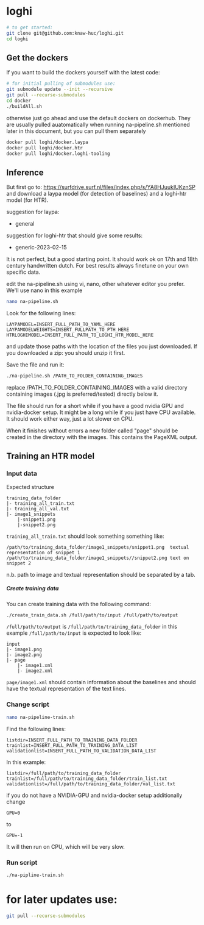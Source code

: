 # loghi


```bash
# to get started:
git clone git@github.com:knaw-huc/loghi.git
cd loghi
```

## Get the dockers
If you want to build the dockers yourself with the latest code:
```bash
# for initial pulling of submodules use:
git submodule update --init --recursive
git pull --recurse-submodules
cd docker
./buildAll.sh
```

otherwise just go ahead and use the default dockers on dockerhub.
They are usually pulled auatomatically when running na-pipeline.sh mentioned later in this document, but you can pull them separately

```bash
docker pull loghi/docker.laypa
docker pull loghi/docker.htr
docker pull loghi/docker.loghi-tooling
```
## Inference

But first go to:
https://surfdrive.surf.nl/files/index.php/s/YA8HJuukIUKznSP
and download a laypa model (for detection of baselines) and a loghi-htr model (for HTR).

suggestion for laypa:
- general

suggestion for loghi-htr that should give some results:
- generic-2023-02-15

It is not perfect, but a good starting point. It should work ok on 17th and 18th century handwritten dutch. For best results always finetune on your own specific data.

edit the na-pipeline.sh using vi, nano, other whatever editor you prefer. We'll use nano in this example

```bash
nano na-pipeline.sh
```
Look for the following lines:
```
LAYPAMODEL=INSERT_FULL_PATH_TO_YAML_HERE
LAYPAMODELWEIGHTS=INSERT_FULLPATH_TO_PTH_HERE
HTRLOGHIMODEL=INSERT_FULL_PATH_TO_LOGHI_HTR_MODEL_HERE
```
and update those paths with the location of the files you just downloaded. If you downloaded a zip: you should unzip it first.

Save the file and run it:
```bash
./na-pipeline.sh /PATH_TO_FOLDER_CONTAINING_IMAGES
```
replace /PATH_TO_FOLDER_CONTAINING_IMAGES with a valid directory containing images (.jpg is preferred/tested) directly below it.

The file should run for a short while if you have a good nvidia GPU and nvidia-docker setup. It might be a long while if you just have CPU available. It should work either way, just a lot slower on CPU.


When it finishes without errors a new folder called "page" should be created in the directory with the images. This contains the PageXML output.

## Training an HTR model

### Input data

Expected structure
```text
training_data_folder
|- training_all_train.txt
|- training_all_val.txt
|- image1_snippets
    |-snippet1.png
    |-snippet2.png
```

`training_all_train.txt` should look something something like:
```text
/path/to/training_data_folder/image1_snippets/snippet1.png	textual representation of snippet 1
/path/to/training_data_folder/image1_snippets//snippet2.png text on snippet 2
```
n.b. path to image and textual representation should be separated by a tab.

##### Create training data
You can create training data with the following command:
```bash
./create_train_data.sh /full/path/to/input /full/path/to/output
```
`/full/path/to/output` is `/full/path/to/training_data_folder` in this example
`/full/path/to/input` is expected to look like:
```text
input
|- image1.png
|- image2.png
|- page
    |- image1.xml
    |- image2.xml
```
`page/image1.xml` should contain information about the baselines and should have the textual representation of the text lines.  

### Change script

```bash
nano na-pipeline-train.sh
```

Find the following lines:
```text
listdir=INSERT_FULL_PATH_TO_TRAINING_DATA_FOLDER
trainlist=INSERT_FULL_PATH_TO_TRAINING_DATA_LIST
validationlist=INSERT_FULL_PATH_TO_VALIDATION_DATA_LIST
```
In this example: 
```text
listdir=/full/path/to/training_data_folder
trainlist=/full/path/to/training_data_folder/train_list.txt
validationlist=/full/path/to/training_data_folder/val_list.txt
```

if you do not have a NVIDIA-GPU and nvidia-docker setup additionally change

```text
GPU=0
```
to
```text
GPU=-1
```
It will then run on CPU, which will be very slow.


### Run script

```bash
./na-pipline-train.sh
```

# for later updates use:
```bash
git pull --recurse-submodules
```

